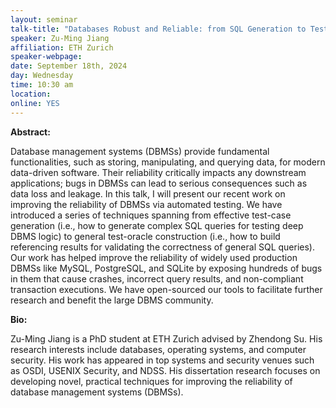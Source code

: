 ```yaml
---
layout: seminar
talk-title: "Databases Robust and Reliable: from SQL Generation to Test-Oracle Construction"
speaker: Zu-Ming Jiang
affiliation: ETH Zurich
speaker-webpage:
date: September 18th, 2024
day: Wednesday
time: 10:30 am 
location: 
online: YES
---
```


**Abstract:**

Database management systems (DBMSs) provide fundamental functionalities, such as storing, manipulating, and querying data, for modern data-driven software. Their reliability critically impacts any downstream applications; bugs in DBMSs can lead to serious consequences such as data loss and leakage. In this talk, I will present our recent work on improving the reliability of DBMSs via automated testing. We have introduced a series of techniques spanning from effective test-case generation (i.e., how to generate complex SQL queries for testing deep DBMS logic) to general test-oracle construction (i.e., how to build referencing results for validating the correctness of general SQL queries). Our work has helped improve the reliability of widely used production DBMSs like MySQL, PostgreSQL, and SQLite by exposing hundreds of bugs in them that cause crashes, incorrect query results, and non-compliant transaction executions. We have open-sourced our tools to facilitate further research and benefit the large DBMS community.
 
**Bio:**

Zu-Ming Jiang is a PhD student at ETH Zurich advised by Zhendong Su. His research interests include databases, operating systems, and computer security. His work has appeared in top systems and security venues such as OSDI, USENIX Security, and NDSS. His dissertation research focuses on developing novel, practical techniques for improving the reliability of database management systems (DBMSs).
